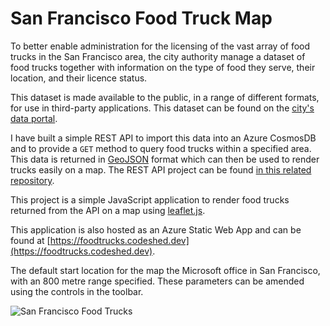 # San Francisco Food Truck Map

To better enable administration for the licensing of the vast array of food trucks in the San Francisco area, the city authority manage a dataset of food trucks together with information on the type of food they serve, their location, and their licence status.

This dataset is made available to the public, in a range of different formats, for use in third-party applications. This dataset can be found on the [city's data portal](https://data.sfgov.org/Economy-and-Community/Mobile-Food-Facility-Permit/rqzj-sfat/data).

I have built a simple REST API to import this data into an Azure CosmosDB and to provide a `GET` method to query food trucks within a specified area. This data is returned in [GeoJSON](https://datatracker.ietf.org/doc/html/rfc7946) format which can then be used to render trucks easily on a map. The REST API project can be found [in this related repository](https://github.com/irarainey/food-truck-api).

This project is a simple JavaScript application to render food trucks returned from the API on a map using [leaflet.js](https://leafletjs.com/).

This application is also hosted as an Azure Static Web App and can be found at [https://foodtrucks.codeshed.dev](https://foodtrucks.codeshed.dev).

The default start location for the map the Microsoft office in San Francisco, with an 800 metre range specified. These parameters can be amended using the controls in the toolbar.

![San Francisco Food Trucks](https://foodtruckapistorage.blob.core.windows.net/images/foodtrucks.codeshed.dev.png)

